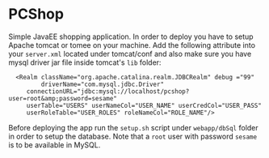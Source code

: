 # PCShop
Simple JavaEE shopping application. In order to deploy you have to setup Apache tomcat or tomee on your machine.
Add the following attribute into your `server.xml` located under tomcat/conf and also make sure you have mysql driver jar 
file inside tomcat's `lib` folder:

      <Realm className="org.apache.catalina.realm.JDBCRealm" debug ="99"
             driverName="com.mysql.jdbc.Driver"
	     connectionURL="jdbc:mysql://localhost/pcshop?user=root&amp;password=sesame"
	     userTable="USERS" userNameCol="USER_NAME" userCredCol="USER_PASS"
	     userRoleTable="USER_ROLES" roleNameCol="ROLE_NAME"/> 
       
Before deploying the app run the `setup.sh` script under `webapp/dbSql` folder in order to setup the database.
Note that a `root` user with password `sesame` is to be available in MySQL.

